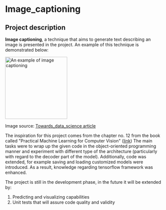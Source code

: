 # Image_captioning

## Project description 

**Image captioning**, a technique that aims to generate text describing an image is presented in the project. An example 
of this technique is demonstrated below:

<img height="200" src="/Users/Michal/Downloads/straw_hat.png" title="An example of image captioning" width="200"/>

Image source: [Towards_data_science article](https://towardsdatascience.com/image-captioning-in-deep-learning-9cd23fb4d8d2)

The inspiration for this project comes from the chapter no. 12 from the book called "Practical Machine Learning for Computer 
Vision" ([link](https://www.oreilly.com/library/view/practical-machine-learning/9781098102357/ "optional-title"))
The main tasks were to wrap up the given code in the object-oriented programming manner and experiment with different type of the
architecture (particularly with regard to the decoder part of the model). Additionally, code was extended, for example 
saving and loading customized models were introduced. As a result, knowledge regarding tensorflow framework was enhanced. 

The project is still in the development phase, in the future it will be extended by:

1. Predicting and visualizing capabilities
2. Unit tests that will assure code quality and validity